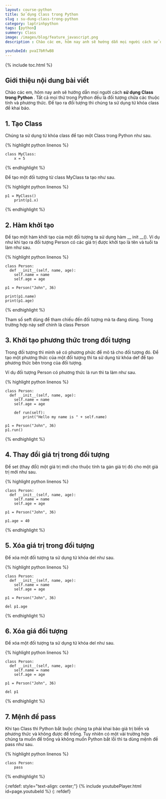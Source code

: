 ```yaml
---
layout: course-python
title: Sử dụng Class trong Python
slug : su-dung-class-trong-python
category: laptrinhpython
tags: [python]
summery: Class
image: /images/blog/feature_javascript.png
description : Chào các em, hôm nay anh sẽ hướng dẫn mọi người cách sử dụng Class trong python là gì

youtubeId: pvaI7bRfwB8
---
```


{% include toc.html %}

## **Giới thiệu nội dung bài viết**

Chào các em, hôm nay anh sẽ hướng dẫn mọi người cách <b> sử dụng Class trong Python </b>. Tất cả mọi thứ trong Python đều là đối tượng chứa các thuộc tính và phương thức. Để tạo ra đối tượng thì chúng ta sử dụng từ khóa class để khai báo.


## **1. Tạo Class**

Chúng ta sử dụng từ khóa class để tạo một Class trong Python như sau.


{% highlight python  linenos %}

  	class MyClass:
  		x = 5


{% endhighlight %}

Để tạo một đối tượng từ class MyClass ta tạo như sau.

{% highlight python  linenos %}

  	p1 = MyClass()
		print(p1.x)


{% endhighlight %}

## **2. Hàm khởi tạo**

Để tạo một hàm khởi tạo của một đối tượng ta sử dụng hàm __ init __(). Ví dụ như khi tạo ra đối tượng Person có các giá trị được khởi tạo là tên và tuổi ta làm như sau.

{% highlight python  linenos %}

  	class Person:
	  def __init__(self, name, age):
	    self.name = name
	    self.age = age

	p1 = Person("John", 36)

	print(p1.name)
	print(p1.age)


{% endhighlight %}

Tham số seft dùng để tham chiếu đến đối tượng mà ta đang dùng. Trong trường hợp này self chính là class Person

## **3. Khởi tạo phương thức trong đối tượng**

Trong đối tượng thì mình sẽ có phương phức để mô tả cho đối tượng đó. Để tạo một phương thức của một đối tượng thì ta sử dụng từ khóa def để tạo phương thức bên trong của đối tượng.

Ví dụ đối tượng Person có phương thức là run thì ta làm như sau.

{% highlight python  linenos %}

  	class Person:
	  def __init__(self, name, age):
	    self.name = name
	    self.age = age

	  	def run(self):
	    	print("Hello my name is " + self.name)

	p1 = Person("John", 36)
	p1.run()


{% endhighlight %}

## **4. Thay đổi giá trị trong đối tượng**

Để set (thay đổi) một giá trị mới cho thuộc tính ta gán giá trị đó cho một giá trị mới như sau.

{% highlight python  linenos %}

  	class Person:
	  def __init__(self, name, age):
	    self.name = name
	    self.age = age

	p1 = Person("John", 36)

	p1.age = 40


{% endhighlight %}

## **5. Xóa giá trị trong đối tượng**

Để xóa một đối tượng ta sử dụng từ khóa del như sau.

{% highlight python  linenos %}

  	class Person:
	  def __init__(self, name, age):
	    self.name = name
	    self.age = age

	p1 = Person("John", 36)

	del p1.age



{% endhighlight %}

## **6. Xóa giá  đối tượng**

Để xóa một đối tượng ta sử dụng từ khóa del như sau.

{% highlight python  linenos %}

  	class Person:
	  def __init__(self, name, age):
	    self.name = name
	    self.age = age

	p1 = Person("John", 36)

	del p1



{% endhighlight %}

## **7. Mệnh đề pass**

Khi tạo Class thì Python bắt buộc chúng ta phải khai báo giá trị biến và phương thức và không được để trống. Tuy nhiên có một vài trường hợp chúng ta muốn để trống và không muốn Python bắt lỗi thì ta dùng mệnh đề pass như sau.

{% highlight python  linenos %}

  	class Person:
  		pass



{% endhighlight %}

{:refdef: style="text-align: center;"}
{% include youtubePlayer.html id=page.youtubeId %}
{: refdef}






















